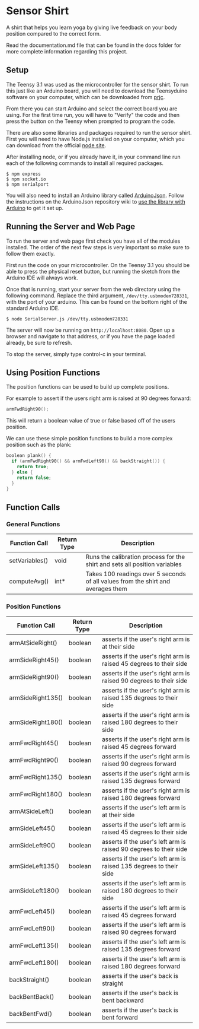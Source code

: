 # Sensor Shirt
A shirt that helps you learn yoga by giving live feedback on your body position compared to the correct form.

Read the documentation.md file that can be found in the docs folder for more complete information regarding this project.

## Setup

The Teensy 3.1 was used as the microcontroller for the sensor shirt. To run this just like an Arduino board, you will need to download the Teensyduino software on your computer, which can be downloaded from [prjc](https://www.pjrc.com/teensy/td_download.html). 

From there you can start Arduino and select the correct board you are using. For the first time run, you will have to "Verify" the code and then press the button on the Teensy when prompted to program the code. 

<!-- TODO: create package.json file for all required node libraries -->
There are also some libraries and packages required to run the sensor shirt. First you will need to have Node.js installed on your computer, which you can download from the official [node site](http://nodejs.org).

After installing node, or if you already have it, in your command line run each of the following commands to install all required packages.

```
$ npm express
$ npm socket.io
$ npm serialport
```

You will also need to install an Arduino library called [ArduinoJson](https://github.com/bblanchon/ArduinoJson). Follow the instructions on the ArduinoJson repository wiki to [use the library with Arduino](https://github.com/bblanchon/ArduinoJson/wiki/Using%20the%20library%20with%20Arduino) to get it set up.

## Running the Server and Web Page

To run the server and web page first check you have all of the modules installed. The order of the next few steps is very important so make sure to follow them exactly.

First run the code on your microcontroller. On the Teensy 3.1 you should be able to press the physical reset button, but running the sketch from the Arduino IDE will always work. 

Once that is running, start your server from the web directory using the following command. Replace the third argument, `/dev/tty.usbmodem728331`, with the port of your arduino. This can be found on the bottom right of the standard Arduino IDE.

```
$ node SerialServer.js /dev/tty.usbmodem728331
```

The server will now be running on `http://localhost:8080`. Open up a browser and navigate to that address, or if you have the page loaded already, be sure to refresh.

To stop the server, simply type control-c in your terminal.

## Using Position Functions

The position functions can be used to build up complete positions.

For example to assert if the users right arm is raised at 90 degrees forward: 
```C
armFwdRight90();
```
This will return a boolean value of true or false based off of the users position.

We can use these simple position functions to build a more complex position such as the plank:
```C
boolean plank() {
  if (armFwdRight90() && armFwdLeft90() && backStraight()) {
    return true;
  } else {
    return false;
  }
}
```

## Function Calls

### General Functions
Function Call     | Return Type | Description
----------------- | ----------- | -----------
setVariables()    | void        | Runs the calibration process for the shirt and sets all position variables
computeAvg()      | int*        | Takes 100 readings over 5 seconds of all values from the shirt and averages them

### Position Functions
Function Call     | Return Type | Description
----------------- | ----------- | -----------
armAtSideRight()  | boolean     | asserts if the user's right arm is at their side
armSideRight45()  | boolean     | asserts if the user's right arm is raised 45 degrees to their side
armSideRight90()  | boolean     | asserts if the user's right arm is raised 90 degrees to their side
armSideRight135() | boolean     | asserts if the user's right arm is raised 135 degrees to their side
armSideRight180() | boolean     | asserts if the user's right arm is raised 180 degrees to their side
armFwdRight45()   | boolean     | asserts if the user's right arm is raised 45 degrees forward
armFwdRight90()   | boolean     | asserts if the user's right arm is raised 90 degrees forward
armFwdRight135()  | boolean     | asserts if the user's right arm is raised 135 degrees forward
armFwdRight180()  | boolean     | asserts if the user's right arm is raised 180 degrees forward
armAtSideLeft()   | boolean     | asserts if the user's left arm is at their side
armSideLeft45()   | boolean     | asserts if the user's left arm is raised 45 degrees to their side
armSideLeft90()   | boolean     | asserts if the user's left arm is raised 90 degrees to their side
armSideLeft135()  | boolean     | asserts if the user's left arm is raised 135 degrees to their side
armSideLeft180()  | boolean     | asserts if the user's left arm is raised 180 degrees to their side
armFwdLeft45()    | boolean     | asserts if the user's left arm is raised 45 degrees forward
armFwdLeft90()    | boolean     | asserts if the user's left arm is raised 90 degrees forward
armFwdLeft135()   | boolean     | asserts if the user's left arm is raised 135 degrees forward
armFwdLeft180()   | boolean     | asserts if the user's left arm is raised 180 degrees forward
backStraight()    | boolean     | asserts if the user's back is straight
backBentBack()    | boolean     | asserts if the user's back is bent backward
backBentFwd()     | boolean     | asserts if the user's back is bent forward
